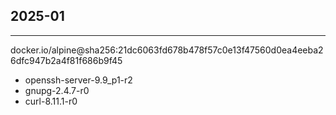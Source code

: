 ## 2025-01
----------------
docker.io/alpine@sha256:21dc6063fd678b478f57c0e13f47560d0ea4eeba26dfc947b2a4f81f686b9f45
- openssh-server-9.9_p1-r2
- gnupg-2.4.7-r0
- curl-8.11.1-r0
